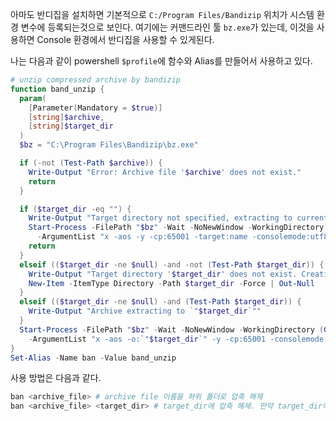 아마도 반디집을 설치하면 기본적으로 `C:/Program Files/Bandizip` 위치가 시스템 환경 변수에 등록되는것으로 보인다.
여기에는 커맨드라인 툴 `bz.exe`가 있는데, 이것을 사용하면 Console 환경에서 반디집을 사용할 수 있게된다.

나는 다음과 같이 powershell `$profile`에 함수와 Alias를 만들어서 사용하고 있다.
```powershell
# unzip compressed archive by bandizip
function band_unzip {
  param(
    [Parameter(Mandatory = $true)]
    [string]$archive,
    [string]$target_dir
  )
  $bz = "C:\Program Files\Bandizip\bz.exe"

  if (-not (Test-Path $archive)) {
    Write-Output "Error: Archive file '$archive' does not exist."
    return
  }

  if ($target_dir -eq "") {
    Write-Output "Target directory not specified, extracting to current directory."
    Start-Process -FilePath "$bz" -Wait -NoNewWindow -WorkingDirectory (Get-Location).Path `
      -ArgumentList "x -aos -y -cp:65001 -target:name -consolemode:utf8 `"$archive`""
    return
  }
  elseif (($target_dir -ne $null) -and -not (Test-Path $target_dir)) {
    Write-Output "Target directory '$target_dir' does not exist. Creating..."
    New-Item -ItemType Directory -Path $target_dir -Force | Out-Null
  }
  elseif (($target_dir -ne $null) -and (Test-Path $target_dir)) {
    Write-Output "Archive extracting to `"$target_dir`""
  }
  Start-Process -FilePath "$bz" -Wait -NoNewWindow -WorkingDirectory (Get-Location).Path `
    -ArgumentList "x -aos -o:`"$target_dir`" -y -cp:65001 -consolemode:utf8 `"$archive`""
}
Set-Alias -Name ban -Value band_unzip
```

사용 방법은 다음과 같다.
```powershell
ban <archive_file> # archive file 이름을 하위 폴더로 압축 해제
ban <archive_file> <target_dir> # target_dir에 압축 해제. 만약 target_dir이 존재하지 않으면 폴더를 만든다.
```
